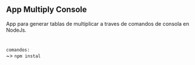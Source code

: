 ## App Multiply Console

App para generar tablas de multiplicar a traves de comandos de consola en NodeJs.

#
`comandos:`<br>
~> `npm instal`
